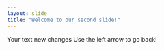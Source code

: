 ```yaml
---
layout: slide
title: "Welcome to our second slide!"
---
```

Your text new changes
Use the left arrow to go back!
